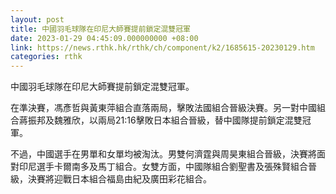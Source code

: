 ```yaml
---
layout: post
title: 中國羽毛球隊在印尼大師賽提前鎖定混雙冠軍
date: 2023-01-29 04:45:09.000000000 +08:00
link: https://news.rthk.hk/rthk/ch/component/k2/1685615-20230129.htm
categories: rthk
---
```


中國羽毛球隊在印尼大師賽提前鎖定混雙冠軍。

在準決賽，馮彥哲與黃東萍組合直落兩局，擊敗法國組合晉級決賽。另一對中國組合蔣振邦及魏雅欣，以兩局21:16擊敗日本組合晉級，替中國隊提前鎖定混雙冠軍。

不過，中國選手在男單和女單均被淘汰。男雙何濟霆與周昊東組合晉級，決賽將面對印尼選手卡爾南多及馬丁組合。女雙方面，中國隊組合劉聖書及張殊賢組合晉級，決賽將迎戰日本組合福島由紀及廣田彩花組合。
